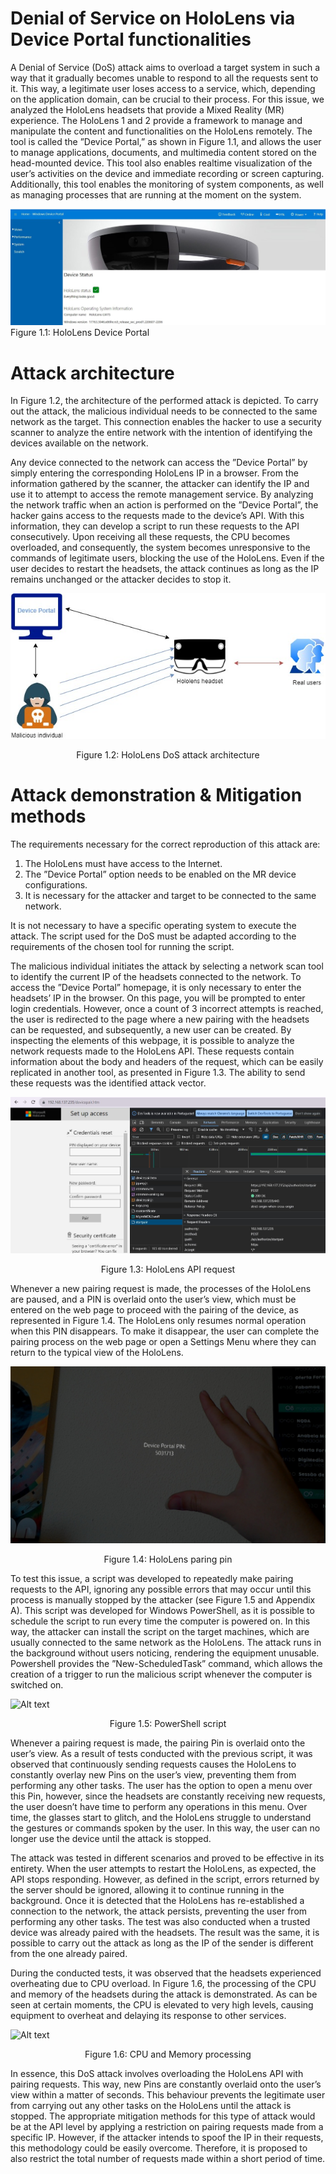 # Denial of Service on HoloLens via Device Portal functionalities

A Denial of Service (DoS) attack aims to overload a target system in such a way that it gradually becomes unable to respond to all the requests sent to it. This way, a legitimate user loses access to a service, which, depending on the application domain, can be crucial to their process. For this issue, we analyzed the HoloLens headsets that provide a Mixed Reality (MR)
experience. The HoloLens 1 and 2 provide a framework to manage and manipulate the content and functionalities on the HoloLens remotely. The tool is called the ”Device Portal,” as shown in Figure 1.1, and allows the user to manage applications, documents, and multimedia content stored on the head-mounted device. This tool also enables realtime visualization of the user’s activities on the device and immediate recording or screen capturing. Additionally, this tool enables the monitoring of system components, as well as managing processes that are running at the moment on the system.  

![Alt text](Images/devicePortal.JPG)
                                                                Figure 1.1: HoloLens Device Portal


# Attack architecture
In Figure 1.2, the architecture of the performed attack is depicted. To carry out the attack, the malicious individual needs to be connected to the same network as the target. This connection enables the hacker to use a security scanner to analyze the entire network with the intention of identifying the devices available on the network.

Any device connected to the network can access the ”Device Portal” by simply entering the corresponding HoloLens IP in a browser. From the information gathered by the scanner, the attacker can identify the IP and use it to attempt to access the remote management service. By analyzing the network traffic when an action is performed on the ”Device Portal”, the hacker gains access to the requests made to the device’s API. With
this information, they can develop a script to run these requests to the API consecutively. Upon receiving all these requests, the CPU becomes overloaded, and consequently, the system becomes unresponsive to the commands of legitimate users, blocking the use of the HoloLens. Even if the user decides to restart the headsets, the attack continues as long as the IP remains unchanged or the attacker decides to stop it.

![Alt text](Images/architecture.jpg)
<center>Figure 1.2: HoloLens DoS attack architecture</center>

# Attack demonstration & Mitigation methods
The requirements necessary for the correct reproduction of this attack are:

1. The HoloLens must have access to the Internet.
2. The ”Device Portal” option needs to be enabled on the MR device configurations.
3. It is necessary for the attacker and target to be connected to the same network.
   
It is not necessary to have a specific operating system to execute the attack. The script used for the DoS must be adapted according to the requirements of the chosen tool for running the script.

The malicious individual initiates the attack by selecting a network scan tool to identify the current IP of the headsets connected to the network. To access the ”Device Portal” homepage, it is only necessary to enter the headsets’ IP in the browser. On this page, you will be prompted to enter login credentials. However, once a count of 3 incorrect attempts is reached, the user is redirected to the page where a new pairing with the headsets can be requested, and subsequently, a new user can be created. By inspecting the elements of this webpage, it is possible to analyze the network requests made to the HoloLens API. These requests contain information about the body and headers of the request, which can be easily replicated in another tool, as presented in Figure 1.3. The ability to send these requests was the identified attack vector.

![Alt text](Images/request.JPG)
<center>Figure 1.3: HoloLens API request</center>

Whenever a new pairing request is made, the processes of the HoloLens are paused, and a PIN is overlaid onto the user’s view, which must be entered on the web page to proceed with the pairing of the device, as represented in Figure 1.4. The HoloLens only resumes normal operation when this PIN disappears. To make it disappear, the user can complete the pairing process on the web page or open a Settings Menu where they can return to the typical view of the HoloLens.

![Alt text](Images/pin.jpg)
<center>Figure 1.4: HoloLens paring pin</center>

To test this issue, a script was developed to repeatedly make pairing requests to the API, ignoring any possible errors that may occur until this process is manually stopped by the attacker (see Figure 1.5 and Appendix A). This script was developed for Windows PowerShell, as it is possible to schedule the script to run every time the computer is powered on. In this way, the attacker can install the script on the target machines, which are usually connected to the same network as the HoloLens. The attack runs in the background without users noticing, rendering the equipment unusable. Powershell provides the ”New-ScheduledTask” command, which allows the creation of a trigger to run the malicious script whenever the computer is switched on.

![Alt text](Images/poweshell.jpg)
<center>Figure 1.5: PowerShell script</center>

Whenever a pairing request is made, the pairing Pin is overlaid onto the user’s view. As a result of tests conducted with the previous script, it was observed that continuously sending requests causes the HoloLens to constantly overlay new Pins on the user’s view, preventing them from performing any other tasks. The user has the option to open a menu over this Pin, however, since the headsets are constantly receiving new requests, the user doesn’t have time to perform any operations in this menu. Over time, the glasses start to glitch, and the HoloLens struggle to understand the gestures or commands spoken by the
user. In this way, the user can no longer use the device until the attack is stopped.

The attack was tested in different scenarios and proved to be effective in its entirety. When the user attempts to restart the HoloLens, as expected, the API stops responding. However, as defined in the script, errors returned by the server should be ignored, allowing it to continue running in the background. Once it is detected that the HoloLens has re-established a connection to the network, the attack persists, preventing the user from performing any other tasks. The test was also conducted when a trusted device was already paired with the headsets. The result was the same, it is possible to carry out the
attack as long as the IP of the sender is different from the one already paired.

During the conducted tests, it was observed that the headsets experienced overheating due to CPU overload. In Figure 1.6, the processing of the CPU and memory of the headsets during the attack is demonstrated. As can be seen at certain moments, the CPU is elevated to very high levels, causing equipment to overheat and delaying its response to other services.

![Alt text](Images/cpu.jpg)
<center>Figure 1.6: CPU and Memory processing</center>

In essence, this DoS attack involves overloading the HoloLens API with pairing requests. This way, new Pins are constantly overlaid onto the user’s view within a matter of seconds. This behaviour prevents the legitimate user from carrying out any other tasks on the HoloLens until the attack is stopped. The appropriate mitigation methods for this type of attack would be at the API level by applying a restriction on pairing requests made from a specific IP. However, if the attacker intends to spoof the IP in their requests, this methodology could be easily overcome. Therefore, it is proposed to also restrict the total number of requests made within a short period of time.





